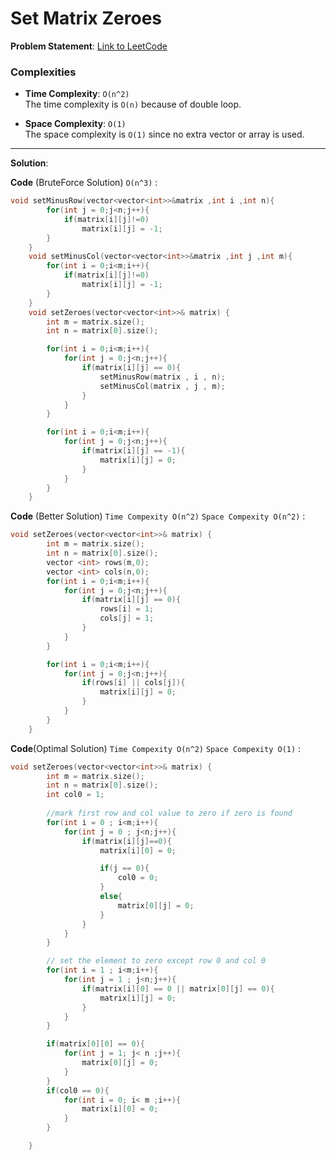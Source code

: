 
# Set Matrix Zeroes

**Problem Statement**:
[Link to LeetCode](https://leetcode.com/problems/set-matrix-zeroes/)

### Complexities

- **Time Complexity**: `O(n^2)`  
  The time complexity is `O(n)` because of double loop.

- **Space Complexity**: `O(1)`  
  The space complexity is `O(1)` since no extra vector or array is used.

---

**Solution**:

**Code** (BruteForce Solution) `O(n^3)` :
```cpp
void setMinusRow(vector<vector<int>>&matrix ,int i ,int n){
        for(int j = 0;j<n;j++){
            if(matrix[i][j]!=0)
                matrix[i][j] = -1;
        }
    }
    void setMinusCol(vector<vector<int>>&matrix ,int j ,int m){
        for(int i = 0;i<m;i++){
            if(matrix[i][j]!=0)
                matrix[i][j] = -1;
        }
    }
    void setZeroes(vector<vector<int>>& matrix) {
        int m = matrix.size();
        int n = matrix[0].size();

        for(int i = 0;i<m;i++){
            for(int j = 0;j<n;j++){
                if(matrix[i][j] == 0){
                    setMinusRow(matrix , i , n);
                    setMinusCol(matrix , j , m);
                }
            }
        }

        for(int i = 0;i<m;i++){
            for(int j = 0;j<n;j++){
                if(matrix[i][j] == -1){
                    matrix[i][j] = 0;
                }
            }
        }
    }
```
**Code** (Better Solution) `Time Compexity O(n^2)` `Space Compexity O(n^2)` :
```cpp
void setZeroes(vector<vector<int>>& matrix) {
        int m = matrix.size();
        int n = matrix[0].size();
        vector <int> rows(m,0);
        vector <int> cols(n,0);
        for(int i = 0;i<m;i++){
            for(int j = 0;j<n;j++){
                if(matrix[i][j] == 0){
                    rows[i] = 1;
                    cols[j] = 1;
                }
            }
        }

        for(int i = 0;i<m;i++){
            for(int j = 0;j<n;j++){
                if(rows[i] || cols[j]){
                    matrix[i][j] = 0;
                }
            }
        }
    }
```
**Code**(Optimal Solution) `Time Compexity O(n^2)` `Space Compexity O(1)` :
```cpp
void setZeroes(vector<vector<int>>& matrix) {
        int m = matrix.size();
        int n = matrix[0].size();
        int col0 = 1;
        
        //mark first row and col value to zero if zero is found
        for(int i = 0 ; i<m;i++){
            for(int j = 0 ; j<n;j++){
                if(matrix[i][j]==0){
                    matrix[i][0] = 0;

                    if(j == 0){
                        col0 = 0;
                    }
                    else{
                        matrix[0][j] = 0;
                    }
                }
            }
        }

        // set the element to zero except row 0 and col 0
        for(int i = 1 ; i<m;i++){
            for(int j = 1 ; j<n;j++){
                if(matrix[i][0] == 0 || matrix[0][j] == 0){
                    matrix[i][j] = 0;
                }
            }
        }

        if(matrix[0][0] == 0){
            for(int j = 1; j< n ;j++){
                matrix[0][j] = 0;
            }
        }
        if(col0 == 0){
            for(int i = 0; i< m ;i++){
                matrix[i][0] = 0;
            }
        }

    }
```
